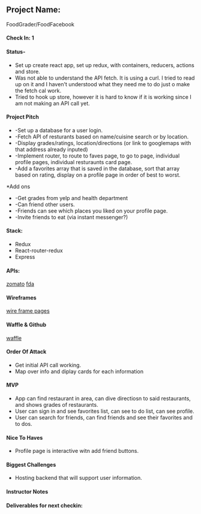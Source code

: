 ## Project Name:

FoodGrader/FoodFacebook

#### Check In: 1
#### Status-
* Set up create react app, set up redux, with containers, reducers, actions and store.
* Was not able to understand the API fetch. It is using a curl. I tried to read up on it and I haven't understood what they need me to do just o make the fetch cal work.
* Tried to hook up store, however it is hard to know if it is working since I am not making an API call yet.


#### Project Pitch

* -Set up a database for a user login.
* -Fetch API of resturants based on name/cuisine search or by location.
* -Display grades/ratings, location/directions (or link to googlemaps with that address already inputed)
* -Implement router, to route to faves page, to go to page, individual profile pages, individual resturaunts card page.
* -Add a favorites array that is saved in the database, sort that array based on rating, display on a profile page in order of best to worst.


*Add ons
* -Get grades from yelp and health department
* -Can friend other users.
* -Friends can see which places you liked on your profile page.
* -Invite friends to eat (via instant messenger?)

#### Stack:
* Redux
* React-router-redux
* Express


#### APIs:

[zomato](https://developers.zomato.com/api)
[fda](https://www.data.gov/consumer/introducing-openfda-food-drug-administration)

#### Wireframes

[wire frame pages](https://app.moqups.com/danalvarez5280@gmail.com/0Nnqb5gJTp/edit/page/a344298be)

#### Waffle & Github

[waffle](https://waffle.io/danalvarez5280/foodgrader)

#### Order Of Attack

* Get initial API call working.
* Map over info and diplay cards for each information


#### MVP

* App can find restaurant in area, can dive directiosn to said restaurants, and shows grades of restaurants.
* User can sign in and see favorites list, can see to do list, can see profile.
* User can search for friends, can find friends and see their favorites and to dos.


#### Nice To Haves

* Profile page is interactive witn add friend buttons.

#### Biggest Challenges

* Hosting backend that will support user information.

#### Instructor Notes

#### Deliverables for next checkin:
